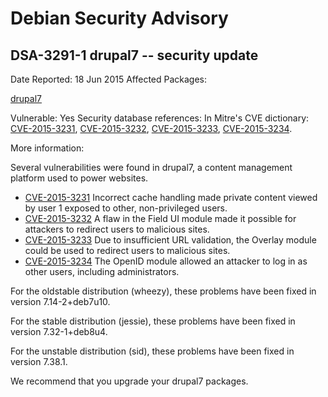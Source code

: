 
Debian Security Advisory
========================


DSA-3291-1 drupal7 -- security update
-------------------------------------



Date Reported:
18 Jun 2015
Affected Packages:

[drupal7](https://packages.debian.org/src:drupal7)

Vulnerable:
Yes
Security database references:
In Mitre's CVE dictionary: [CVE-2015-3231](https://security-tracker.debian.org/tracker/CVE-2015-3231), [CVE-2015-3232](https://security-tracker.debian.org/tracker/CVE-2015-3232), [CVE-2015-3233](https://security-tracker.debian.org/tracker/CVE-2015-3233), [CVE-2015-3234](https://security-tracker.debian.org/tracker/CVE-2015-3234).  

More information:

Several vulnerabilities were found in drupal7, a content management
platform used to power websites.


* [CVE-2015-3231](https://security-tracker.debian.org/tracker/CVE-2015-3231)
Incorrect cache handling made private content viewed by user 1
 exposed to other, non-privileged users.
* [CVE-2015-3232](https://security-tracker.debian.org/tracker/CVE-2015-3232)
A flaw in the Field UI module made it possible for attackers to
 redirect users to malicious sites.
* [CVE-2015-3233](https://security-tracker.debian.org/tracker/CVE-2015-3233)
Due to insufficient URL validation, the Overlay module could be
 used to redirect users to malicious sites.
* [CVE-2015-3234](https://security-tracker.debian.org/tracker/CVE-2015-3234)
The OpenID module allowed an attacker to log in as other users,
 including administrators.


For the oldstable distribution (wheezy), these problems have been fixed
in version 7.14-2+deb7u10.


For the stable distribution (jessie), these problems have been fixed in
version 7.32-1+deb8u4.


For the unstable distribution (sid), these problems have been fixed in
version 7.38.1.


We recommend that you upgrade your drupal7 packages.





